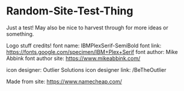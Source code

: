 # Random-Site-Test-Thing
Just a test! May also be nice to harvest through for more ideas or something.

Logo stuff credits!
font name: IBMPlexSerif-SemiBold
font link: https://fonts.google.com/specimen/IBM+Plex+Serif
font author: Mike Abbink
font author site: https://www.mikeabbink.com/

icon designer: Outlier Solutions
icon designer link: /BeTheOutlier

Made from site: https://www.namecheap.com/

